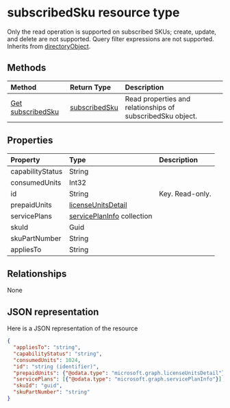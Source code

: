 # subscribedSku resource type

Only the read operation is supported on subscribed SKUs; create, update, and delete are not supported. Query filter expressions are not supported. Inherits from [directoryObject](directoryobject.md).


## Methods
| Method		   | Return Type	|Description|
|:---------------|:--------|:----------|
|[Get subscribedSku](../api/subscribedsku_get.md) | [subscribedSku](subscribedsku.md) |Read properties and relationships of subscribedSku object.|

## Properties
| Property	   | Type	|Description|
|:---------------|:--------|:----------|
|capabilityStatus|String||
|consumedUnits|Int32||
|id|String| Key. Read-only.|
|prepaidUnits|[licenseUnitsDetail](licenseunitsdetail.md)||
|servicePlans|[servicePlanInfo](serviceplaninfo.md) collection||
|skuId|Guid||
|skuPartNumber|String||
|appliesTo|String||

## Relationships
None

## JSON representation

Here is a JSON representation of the resource

<!-- {
  "blockType": "resource",
  "optionalProperties": [

  ],
  "keyProperty": "id",
  "@odata.type": "microsoft.graph.subscribedSku"
}-->

```json
{
  "appliesTo": "string",
  "capabilityStatus": "string",
  "consumedUnits": 1024,
  "id": "string (identifier)",
  "prepaidUnits": {"@odata.type": "microsoft.graph.licenseUnitsDetail"},
  "servicePlans": [{"@odata.type": "microsoft.graph.servicePlanInfo"}],
  "skuId": "guid",
  "skuPartNumber": "string"
}

```
<!-- uuid: 8fcb5dbc-d5aa-4681-8e31-b001d5168d79
2015-10-25 14:57:30 UTC -->
<!-- {
  "type": "#page.annotation",
  "description": "subscribedSku resource",
  "keywords": "",
  "section": "documentation",
  "tocPath": ""
}-->


<!-- {
  "type": "#page.annotation",
  "description": "Only the read operation is supported on subscribed SKUs; create, update, and delete are not supported. Query filter expressions are not supported. Inherits from DirectoryObject.",
  "tocPath": "Directory/subscribed sku",
  "apiVersion": "v1.0",
  "section": "documentation",
  "canonicalURL": ""
} -->

